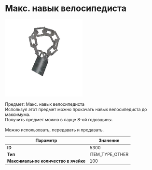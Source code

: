 # Макс. навык велосипедиста

![Item Image](../img/5300.webp?raw=true)

Предмет: Макс. навык велосипедиста<br>Используя этот предмет можно прокачать навык велосипедиста до максимума.<br>Получить предмет можно в ларце 8-ой годовщины.<br><br>Можно использовать, передавать и продавать.


| Параметр | Значение |
|----------|----------|
| **ID** | 5300 |
| **Тип** | ITEM_TYPE_OTHER |
| **Максимальное количество в ячейке** | 100 |

